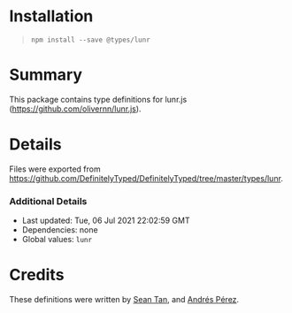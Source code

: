 # Installation
> `npm install --save @types/lunr`

# Summary
This package contains type definitions for lunr.js (https://github.com/olivernn/lunr.js).

# Details
Files were exported from https://github.com/DefinitelyTyped/DefinitelyTyped/tree/master/types/lunr.

### Additional Details
 * Last updated: Tue, 06 Jul 2021 22:02:59 GMT
 * Dependencies: none
 * Global values: `lunr`

# Credits
These definitions were written by [Sean Tan](https://github.com/seantanly), and [Andrés Pérez](https://github.com/hokiegeek).
